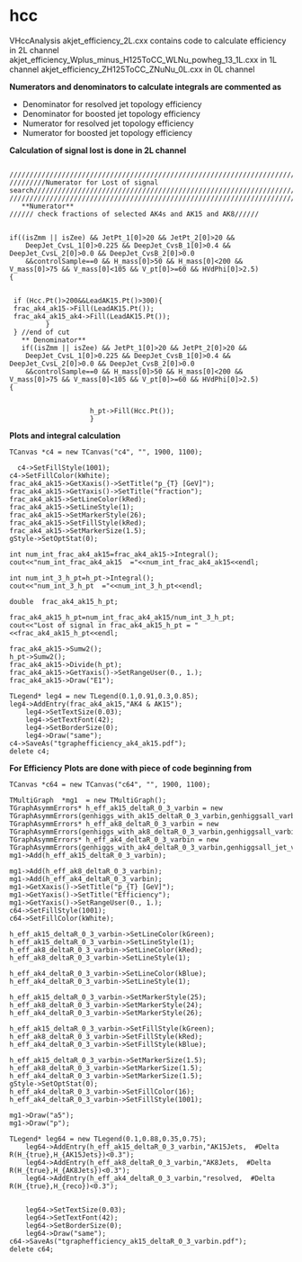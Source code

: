 # hcc
VHccAnalysis
akjet_efficiency_2L.cxx contains code to calculate efficiency in 2L channel 
akjet_efficiency_Wplus_minus_H125ToCC_WLNu_powheg_13_1L.cxx in 1L channel 
akjet_efficiency_ZH125ToCC_ZNuNu_0L.cxx in 0L channel






**Numerators and denominators to calculate integrals are commented as** 

- Denominator for resolved jet topology efficiency
- Denominator for boosted jet topology efficiency
- Numerator for resolved jet topology efficiency
- Numerator for boosted jet topology efficiency




**Calculation of signal lost is done in 2L channel** 
    
   
     ////////////////////////////////////////////////////////////////////////////////////////////////////////////////////////
    /////////Numerator for Lost of signal search////////////////////////////////////////////////////////////////////////
    ////////////////////////////////////////////////////////////////////////////////////////////////////////////////////////////
       **Numerator**            
    ////// check fractions of selected AK4s and AK15 and AK8//////
    

	if((isZmm || isZee) && JetPt_1[0]>20 && JetPt_2[0]>20 &&
		DeepJet_CvsL_1[0]>0.225 && DeepJet_CvsB_1[0]>0.4 && DeepJet_CvsL_2[0]>0.0 && DeepJet_CvsB_2[0]>0.0
		&&controlSample==0 && H_mass[0]>50 && H_mass[0]<200 && V_mass[0]>75 && V_mass[0]<105 && V_pt[0]>=60 && HVdPhi[0]>2.5)                                  {


     if (Hcc.Pt()>200&&LeadAK15.Pt()>300){
     frac_ak4_ak15->Fill(LeadAK15.Pt());
     frac_ak4_ak15_ak4->Fill(LeadAK15.Pt()); 
             }
     } //end of cut 
       ** Denominator**
       if((isZmm || isZee) && JetPt_1[0]>20 && JetPt_2[0]>20 &&
		DeepJet_CvsL_1[0]>0.225 && DeepJet_CvsB_1[0]>0.4 && DeepJet_CvsL_2[0]>0.0 && DeepJet_CvsB_2[0]>0.0
		&&controlSample==0 && H_mass[0]>50 && H_mass[0]<200 && V_mass[0]>75 && V_mass[0]<105 && V_pt[0]>=60 && HVdPhi[0]>2.5)                                  {

		
                        h_pt->Fill(Hcc.Pt());
                        }

**Plots and integral calculation**

 	TCanvas *c4 = new TCanvas("c4", "", 1900, 1100);

	  c4->SetFillStyle(1001);
  	c4->SetFillColor(kWhite);
  	frac_ak4_ak15->GetXaxis()->SetTitle("p_{T} [GeV]");
  	frac_ak4_ak15->GetYaxis()->SetTitle("fraction");
  	frac_ak4_ak15->SetLineColor(kRed);
  	frac_ak4_ak15->SetLineStyle(1);
  	frac_ak4_ak15->SetMarkerStyle(26);
  	frac_ak4_ak15->SetFillStyle(kRed);
  	frac_ak4_ak15->SetMarkerSize(1.5);
  	gStyle->SetOptStat(0);

	int num_int_frac_ak4_ak15=frac_ak4_ak15->Integral();
	cout<<"num_int_frac_ak4_ak15  ="<<num_int_frac_ak4_ak15<<endl;

	int num_int_3_h_pt=h_pt->Integral();
	cout<<"num_int_3_h_pt  ="<<num_int_3_h_pt<<endl;

	double  frac_ak4_ak15_h_pt;
	
	frac_ak4_ak15_h_pt=num_int_frac_ak4_ak15/num_int_3_h_pt;
	cout<<"Lost of signal in frac_ak4_ak15_h_pt = "<<frac_ak4_ak15_h_pt<<endl;

	frac_ak4_ak15->Sumw2();
	h_pt->Sumw2();
	frac_ak4_ak15->Divide(h_pt);
	frac_ak4_ak15->GetYaxis()->SetRangeUser(0., 1.);
  	frac_ak4_ak15->Draw("E1");

  	TLegend* leg4 = new TLegend(0.1,0.91,0.3,0.85);
   	leg4->AddEntry(frac_ak4_ak15,"AK4 & AK15");
        leg4->SetTextSize(0.03);
        leg4->SetTextFont(42);
        leg4->SetBorderSize(0);
        leg4->Draw("same");
  	c4->SaveAs("tgraphefficiency_ak4_ak15.pdf");
  	delete c4;


**For Efficiency**
**Plots are done with piece of code beginning from** 

    TCanvas *c64 = new TCanvas("c64", "", 1900, 1100);

    TMultiGraph  *mg1  = new TMultiGraph();
    TGraphAsymmErrors* h_eff_ak15_deltaR_0_3_varbin = new TGraphAsymmErrors(genhiggs_with_ak15_deltaR_0_3_varbin,genhiggsall_varbin);
    TGraphAsymmErrors* h_eff_ak8_deltaR_0_3_varbin = new TGraphAsymmErrors(genhiggs_with_ak8_deltaR_0_3_varbin,genhiggsall_varbin);
    TGraphAsymmErrors* h_eff_ak4_deltaR_0_3_varbin = new TGraphAsymmErrors(genhiggs_with_ak4_deltaR_0_3_varbin,genhiggsall_jet_varbin);
    mg1->Add(h_eff_ak15_deltaR_0_3_varbin);

    mg1->Add(h_eff_ak8_deltaR_0_3_varbin);
    mg1->Add(h_eff_ak4_deltaR_0_3_varbin);
    mg1->GetXaxis()->SetTitle("p_{T} [GeV]");
    mg1->GetYaxis()->SetTitle("Efficiency");
    mg1->GetYaxis()->SetRangeUser(0., 1.);  
    c64->SetFillStyle(1001);
    c64->SetFillColor(kWhite);

    h_eff_ak15_deltaR_0_3_varbin->SetLineColor(kGreen);
    h_eff_ak15_deltaR_0_3_varbin->SetLineStyle(1);
    h_eff_ak8_deltaR_0_3_varbin->SetLineColor(kRed);
    h_eff_ak8_deltaR_0_3_varbin->SetLineStyle(1);

    h_eff_ak4_deltaR_0_3_varbin->SetLineColor(kBlue);
    h_eff_ak4_deltaR_0_3_varbin->SetLineStyle(1);

    h_eff_ak15_deltaR_0_3_varbin->SetMarkerStyle(25);
    h_eff_ak8_deltaR_0_3_varbin->SetMarkerStyle(24);
    h_eff_ak4_deltaR_0_3_varbin->SetMarkerStyle(26);

    h_eff_ak15_deltaR_0_3_varbin->SetFillStyle(kGreen);
    h_eff_ak8_deltaR_0_3_varbin->SetFillStyle(kRed);
    h_eff_ak4_deltaR_0_3_varbin->SetFillStyle(kBlue);

    h_eff_ak15_deltaR_0_3_varbin->SetMarkerSize(1.5);
    h_eff_ak8_deltaR_0_3_varbin->SetMarkerSize(1.5);
    h_eff_ak4_deltaR_0_3_varbin->SetMarkerSize(1.5);
    gStyle->SetOptStat(0);
    h_eff_ak4_deltaR_0_3_varbin->SetFillColor(16);
    h_eff_ak4_deltaR_0_3_varbin->SetFillStyle(1001);
 
    mg1->Draw("a5");
    mg1->Draw("p");
  
    TLegend* leg64 = new TLegend(0.1,0.88,0.35,0.75);
        leg64->AddEntry(h_eff_ak15_deltaR_0_3_varbin,"AK15Jets,  #Delta R(H_{true},H_{AK15Jets})<0.3");
        leg64->AddEntry(h_eff_ak8_deltaR_0_3_varbin,"AK8Jets,  #Delta R(H_{true},H_{AK8Jets})<0.3");
        leg64->AddEntry(h_eff_ak4_deltaR_0_3_varbin,"resolved,  #Delta R(H_{true},H_{reco})<0.3");


        leg64->SetTextSize(0.03);
        leg64->SetTextFont(42);
        leg64->SetBorderSize(0);
        leg64->Draw("same");
    c64->SaveAs("tgraphefficiency_ak15_deltaR_0_3_varbin.pdf");
    delete c64;
